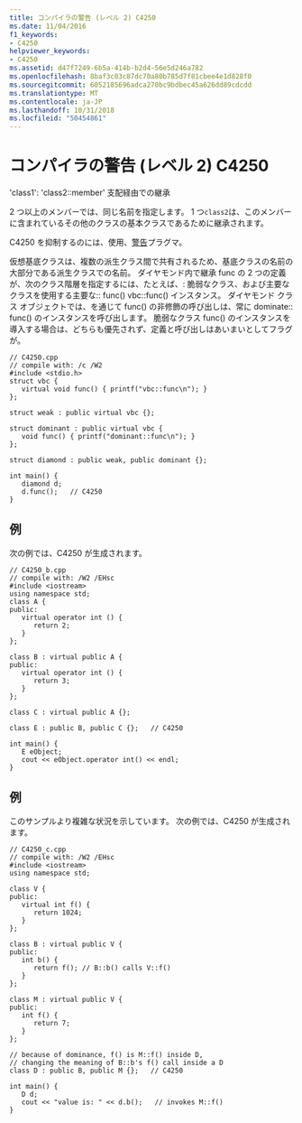 ```yaml
---
title: コンパイラの警告 (レベル 2) C4250
ms.date: 11/04/2016
f1_keywords:
- C4250
helpviewer_keywords:
- C4250
ms.assetid: d47f7249-6b5a-414b-b2d4-56e5d246a782
ms.openlocfilehash: 8baf3c03c87dc70a80b785d7f81cbee4e1d828f0
ms.sourcegitcommit: 6052185696adca270bc9bdbec45a626dd89cdcdd
ms.translationtype: MT
ms.contentlocale: ja-JP
ms.lasthandoff: 10/31/2018
ms.locfileid: "50454861"
---
```

# <a name="compiler-warning-level-2-c4250"></a>コンパイラの警告 (レベル 2) C4250

'class1': 'class2::member' 支配経由での継承

2 つ以上のメンバーでは、同じ名前を指定します。 1 つ`class2`は、このメンバーに含まれているその他のクラスの基本クラスであるために継承されます。

C4250 を抑制するのには、使用、[警告](../../preprocessor/warning.md)プラグマ。

仮想基底クラスは、複数の派生クラス間で共有されるため、基底クラスの名前の大部分である派生クラスでの名前。 ダイヤモンド内で継承 func の 2 つの定義が、次のクラス階層を指定するには、たとえば、: 脆弱なクラス、および主要なクラスを使用する主要な:: func() vbc::func() インスタンス。 ダイヤモンド クラス オブジェクトでは、を通じて func() の非修飾の呼び出しは、常に dominate:: func() のインスタンスを呼び出します。  脆弱なクラス func() のインスタンスを導入する場合は、どちらも優先されず、定義と呼び出しはあいまいとしてフラグが。

```
// C4250.cpp
// compile with: /c /W2
#include <stdio.h>
struct vbc {
   virtual void func() { printf("vbc::func\n"); }
};

struct weak : public virtual vbc {};

struct dominant : public virtual vbc {
   void func() { printf("dominant::func\n"); }
};

struct diamond : public weak, public dominant {};

int main() {
   diamond d;
   d.func();   // C4250
}
```

## <a name="example"></a>例

次の例では、C4250 が生成されます。

```
// C4250_b.cpp
// compile with: /W2 /EHsc
#include <iostream>
using namespace std;
class A {
public:
   virtual operator int () {
      return 2;
   }
};

class B : virtual public A {
public:
   virtual operator int () {
      return 3;
   }
};

class C : virtual public A {};

class E : public B, public C {};   // C4250

int main() {
   E eObject;
   cout << eObject.operator int() << endl;
}
```

## <a name="example"></a>例

このサンプルより複雑な状況を示しています。 次の例では、C4250 が生成されます。

```
// C4250_c.cpp
// compile with: /W2 /EHsc
#include <iostream>
using namespace std;

class V {
public:
   virtual int f() {
      return 1024;
   }
};

class B : virtual public V {
public:
   int b() {
      return f(); // B::b() calls V::f()
   }
};

class M : virtual public V {
public:
   int f() {
      return 7;
   }
};

// because of dominance, f() is M::f() inside D,
// changing the meaning of B::b's f() call inside a D
class D : public B, public M {};   // C4250

int main() {
   D d;
   cout << "value is: " << d.b();   // invokes M::f()
}
```
